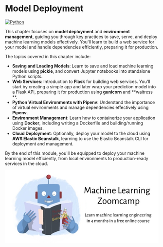 # Model Deployment

[![Python][python_logo]][homework]

This chapter focuses on **model deployment** and **environment management**, guiding you through key practices to save,
serve, and deploy machine learning models effectively. You'll learn to build a web service for your model and handle
dependencies efficiently, preparing it for production.

The topics covered in this chapter include:

* **Saving and Loading Models**: Learn to save and load machine learning models using **pickle**, and convert Jupyter
  notebooks into standalone Python scripts.
* **Web Services**: Introduction to **Flask** for building web services. You'll start by creating a simple app
  and later wrap your prediction model into a Flask API, preparing it for production using **gunicorn** and **waitress
  **.
* **Python Virtual Environments with Pipenv**: Understand the importance of virtual environments and manage dependencies
  effectively using **Pipenv**.
* **Environment Management**: Learn how to containerize your application using **Docker**, including writing
  a Dockerfile and building/running Docker images.
* **Cloud Deployment**: Optionally, deploy your model to the cloud using **AWS Elastic Beanstalk**, learning to use the
  Elastic Beanstalk CLI for deployment and management.

By the end of this module, you'll be equipped to deploy your machine learning model efficiently, from local environments
to production-ready services in the cloud.

![ML ZoomCamp](https://github.com/jxareas/Machine-Learning-Bookcamp-2022/raw/master/images/zoomcamp.jpg)


[python_logo]: https://img.shields.io/badge/Homework%20Solution-FFD43B?style=for-the-badge&logo=python&logoColor=blue

[homework]: ./hw/homework5.py
